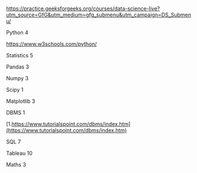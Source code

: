 https://practice.geeksforgeeks.org/courses/data-science-live?utm_source=GfG&utm_medium=gfg_submenu&utm_campaign=DS_Submenu/


Python 4

https://www.w3schools.com/python/

Statistics 5



Pandas 3

Numpy 3

Scipy 1

Matplotlib 3


DBMS 1

[1.https://www.tutorialspoint.com/dbms/index.htm](https://www.tutorialspoint.com/dbms/index.htm)

SQL 7

Tableau 10




Maths 3



